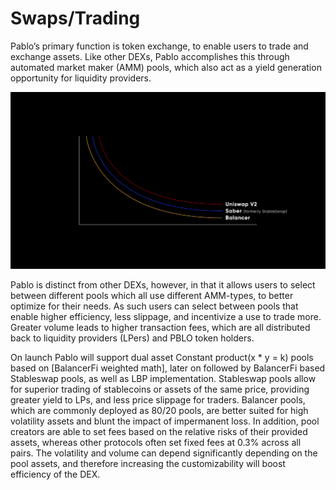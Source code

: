 # Swaps/Trading

Pablo’s primary function is token exchange, to enable users to trade and exchange assets. Like other DEXs, Pablo 
accomplishes this through automated market maker (AMM) pools, which also act as a yield generation opportunity for 
liquidity providers.

![swaps_trading_graph](./swaps-trading-graph.png)

Pablo is distinct from other DEXs, however, in that it allows users to select between different pools which all use 
different AMM-types, to better optimize for their needs. As such users can select between pools that enable higher 
efficiency, less slippage, and incentivize a use to trade more. Greater volume leads to higher transaction fees, which 
are all distributed back to liquidity providers (LPers) and PBLO token holders.

On launch Pablo will support dual asset Constant product(x * y = k) pools based on [BalancerFi weighted math], 
later on followed by BalancerFi based Stableswap pools, as well as LBP implementation. 
Stableswap pools allow for superior trading of stablecoins or assets of the same price, 
providing greater yield to LPs, and less price slippage for traders. 
Balancer pools, which are commonly deployed as 80/20 pools, 
are better suited for high volatility assets and blunt the impact of impermanent loss. 
In addition, pool creators are able to set fees based on the relative risks of their provided assets, 
whereas other protocols often set fixed fees at 0.3% across all pairs. 
The volatility and volume can depend significantly depending on the pool assets, 
and therefore increasing the customizability will boost efficiency of the DEX.

[BalancersFi weighted math]: https://docs.balancer.fi/concepts/math/weighted-math
